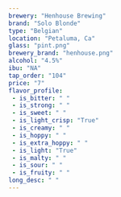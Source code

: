 ```yaml
---
brewery: "Henhouse Brewing"
brand: "Solo Blonde"
type: "Belgian"
location: "Petaluma, Ca"
glass: "pint.png"
brewery_brand: "henhouse.png"
alcohol: "4.5%"
ibu: "NA"
tap_order: "104"
price: "7"
flavor_profile:
 - is_bitter: " "
 - is_strong: " "
 - is_sweet: " "
 - is_light_crisp: "True"
 - is_creamy: " "
 - is_hoppy: " "
 - is_extra_hoppy: " "
 - is_light: "True"
 - is_malty: " "
 - is_sour: " "
 - is_fruity: " "
long_desc: " "
---
```



